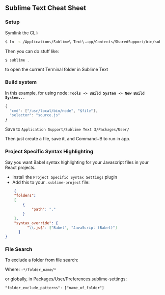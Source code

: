 ## Sublime Text Cheat Sheet

### Setup

Symlink the CLI:

```bash
$ ln -s /Applications/Sublime\ Text\.app/Contents/SharedSupport/bin/subl /usr/local/bin/sublime
```


Then you can do stuff like:

```bash
$ sublime .
```

to open the current Terminal folder in Sublime Text

### Build system

In this example, for using node:
**`Tools -> Build System -> New Build System...`**

```javascript
{
  "cmd": ["/usr/local/bin/node", "$file"],
  "selector": "source.js"
}
```
Save to `Application Support/Sublime Text 3/Packages/User/`

Then just create a file, save it, and Command+B to run in app.

### Project Specific Syntax Highlighting

Say you want Babel syntax highlighting for your Javascript files in your React projects.

* Install the `Project Specific Syntax Settings` plugin
* Add this to your `.sublime-project` file:

```json
	{
	"folders":
	[
		{
			"path": "."
		}
	],
	"syntax_override": {
          "\\.js$": ["Babel", "JavaScript (Babel)"]
      }
}
```
### File Search

To exclude a folder from file search:

Where: `-*/folder_name/*`

or globally, in Packages/User/Preferences.sublime-settings:

`"folder_exclude_patterns": ["name_of_folder"]`

